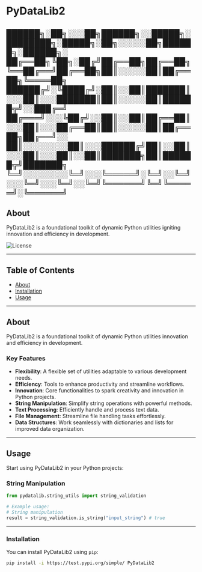 
<!-- Project Title -->
# PyDataLib2

██████╗░██╗░░░██╗██████╗░░█████╗░████████╗░█████╗░██╗░░░░░██╗██████╗░██████╗░
██╔══██╗╚██╗░██╔╝██╔══██╗██╔══██╗╚══██╔══╝██╔══██╗██║░░░░░██║██╔══██╗╚════██╗
██████╔╝░╚████╔╝░██║░░██║███████║░░░██║░░░███████║██║░░░░░██║██████╦╝░░███╔═╝
██╔═══╝░░░╚██╔╝░░██║░░██║██╔══██║░░░██║░░░██╔══██║██║░░░░░██║██╔══██╗██╔══╝░░
██║░░░░░░░░██║░░░██████╔╝██║░░██║░░░██║░░░██║░░██║███████╗██║██████╦╝███████╗
╚═╝░░░░░░░░╚═╝░░░╚═════╝░╚═╝░░╚═╝░░░╚═╝░░░╚═╝░░╚═╝╚══════╝╚═╝╚═════╝░╚══════╝
---

## About
PyDataLib2  is a foundational toolkit of dynamic Python utilities igniting innovation and efficiency in development.

<!-- Badges (Optional) -->
![License](https://img.shields.io/badge/License-MIT-blue.svg)
<!-- Add more badges if necessary (e.g., Build, Version, etc.) -->

---

## Table of Contents
- [About](#about)
- [Installation](#installation)
- [Usage](#usage)

---

## About
PyDataLib2 is a foundational toolkit of dynamic Python utilities innovation and efficiency in development.

### Key Features
- **Flexibility**: A flexible set of utilities adaptable to various development needs.
- **Efficiency**: Tools to enhance productivity and streamline workflows.
- **Innovation**: Core functionalities to spark creativity and innovation in Python projects.
- **String Manipulation**: Simplify string operations with powerful methods.
- **Text Processing**: Efficiently handle and process text data.
- **File Management**: Streamline file handling tasks effortlessly.
- **Data Structures**: Work seamlessly with dictionaries and lists for improved data organization.

---

## Usage

Start using PyDataLib2  in your Python projects:

### String Manipulation

```python
from pydatalib.string_utils import string_validation

# Example usage:
# String manipulation
result = string_validation.is_string("input_string") # true
```

---

### Installation
You can install PyDataLib2  using `pip`:
```bash
pip install -i https://test.pypi.org/simple/ PyDataLib2
```
